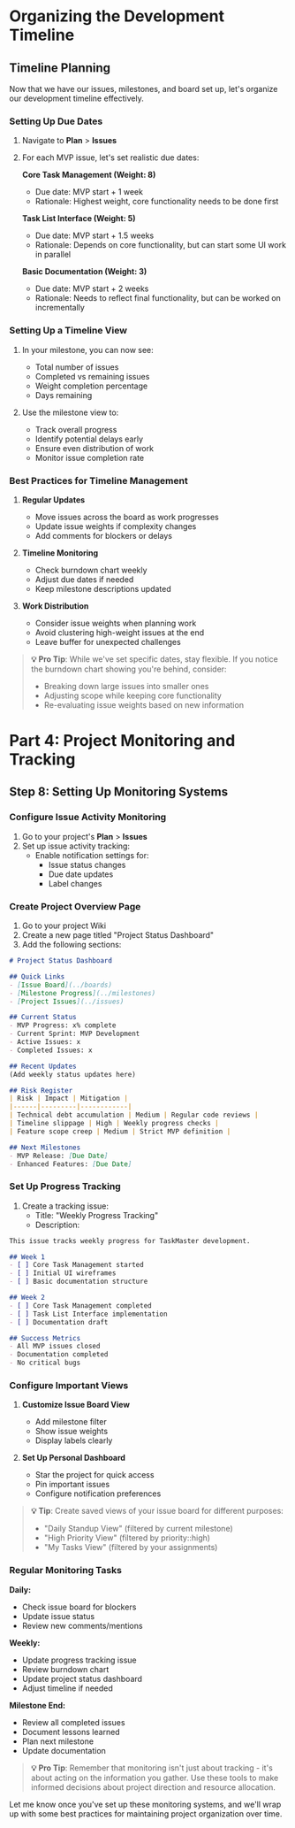 # Organizing the Development Timeline

## Timeline Planning

Now that we have our issues, milestones, and board set up, let's organize our development timeline effectively.

### Setting Up Due Dates

1. Navigate to **Plan** > **Issues**
2. For each MVP issue, let's set realistic due dates:

   **Core Task Management (Weight: 8)**
   - Due date: MVP start + 1 week
   - Rationale: Highest weight, core functionality needs to be done first
   
   **Task List Interface (Weight: 5)**
   - Due date: MVP start + 1.5 weeks
   - Rationale: Depends on core functionality, but can start some UI work in parallel
   
   **Basic Documentation (Weight: 3)**
   - Due date: MVP start + 2 weeks
   - Rationale: Needs to reflect final functionality, but can be worked on incrementally

### Setting Up a Timeline View

1. In your milestone, you can now see:
   - Total number of issues
   - Completed vs remaining issues
   - Weight completion percentage
   - Days remaining

2. Use the milestone view to:
   - Track overall progress
   - Identify potential delays early
   - Ensure even distribution of work
   - Monitor issue completion rate

### Best Practices for Timeline Management

1. **Regular Updates**
   - Move issues across the board as work progresses
   - Update issue weights if complexity changes
   - Add comments for blockers or delays

2. **Timeline Monitoring**
   - Check burndown chart weekly
   - Adjust due dates if needed
   - Keep milestone descriptions updated

3. **Work Distribution**
   - Consider issue weights when planning work
   - Avoid clustering high-weight issues at the end
   - Leave buffer for unexpected challenges

> **💡 Pro Tip**: While we've set specific dates, stay flexible. If you notice the burndown chart showing you're behind, consider:
> - Breaking down large issues into smaller ones
> - Adjusting scope while keeping core functionality
> - Re-evaluating issue weights based on new information

# Part 4: Project Monitoring and Tracking

## Step 8: Setting Up Monitoring Systems

### Configure Issue Activity Monitoring

1. Go to your project's **Plan** > **Issues**
2. Set up issue activity tracking:
   - Enable notification settings for:
     - Issue status changes
     - Due date updates
     - Label changes

### Create Project Overview Page

1. Go to your project Wiki
2. Create a new page titled "Project Status Dashboard"
3. Add the following sections:

```markdown
# Project Status Dashboard

## Quick Links
- [Issue Board](../boards)
- [Milestone Progress](../milestones)
- [Project Issues](../issues)

## Current Status
- MVP Progress: x% complete
- Current Sprint: MVP Development
- Active Issues: x
- Completed Issues: x

## Recent Updates
(Add weekly status updates here)

## Risk Register
| Risk | Impact | Mitigation |
|------|---------|------------|
| Technical debt accumulation | Medium | Regular code reviews |
| Timeline slippage | High | Weekly progress checks |
| Feature scope creep | Medium | Strict MVP definition |

## Next Milestones
- MVP Release: [Due Date]
- Enhanced Features: [Due Date]
```

### Set Up Progress Tracking

1. Create a tracking issue:
   - Title: "Weekly Progress Tracking"
   - Description:
```markdown
This issue tracks weekly progress for TaskMaster development.

## Week 1
- [ ] Core Task Management started
- [ ] Initial UI wireframes
- [ ] Basic documentation structure

## Week 2
- [ ] Core Task Management completed
- [ ] Task List Interface implementation
- [ ] Documentation draft

## Success Metrics
- All MVP issues closed
- Documentation completed
- No critical bugs
```

### Configure Important Views

1. **Customize Issue Board View**
   - Add milestone filter
   - Show issue weights
   - Display labels clearly

2. **Set Up Personal Dashboard**
   - Star the project for quick access
   - Pin important issues
   - Configure notification preferences

> **💡 Tip**: Create saved views of your issue board for different purposes:
> - "Daily Standup View" (filtered by current milestone)
> - "High Priority View" (filtered by priority::high)
> - "My Tasks View" (filtered by your assignments)

### Regular Monitoring Tasks

**Daily:**
- Check issue board for blockers
- Update issue status
- Review new comments/mentions

**Weekly:**
- Update progress tracking issue
- Review burndown chart
- Update project status dashboard
- Adjust timeline if needed

**Milestone End:**
- Review all completed issues
- Document lessons learned
- Plan next milestone
- Update documentation

> **💡 Pro Tip**: Remember that monitoring isn't just about tracking - it's about acting on the information you gather. Use these tools to make informed decisions about project direction and resource allocation.

Let me know once you've set up these monitoring systems, and we'll wrap up with some best practices for maintaining project organization over time.
